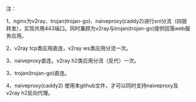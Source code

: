 注：

1、nginx为v2ray、trojan(trojan-go)、naiveproxy(caddy2)进行sni分流（四层转发），实现共用443端口。同时兼顾为v2ray与trojan(trojan-go)提供回落web服务应用。

2、v2ray tcp类应用直连，v2ray ws类应用分流一次。

3、naiveproxy直连。v2ray h2类应用分流（反代）一次。

3、trojan(trojan-go)直连。

4、naiveproxy(caddy2) 使用本github文件，才可以同时支持naiveproxy及v2ray h2反向代理。
